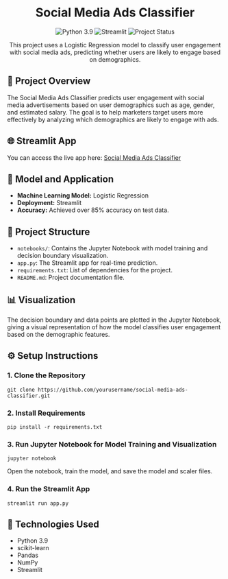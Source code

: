 <h1 align="center">Social Media Ads Classifier</h1>

<p align="center">
    <img src="https://img.shields.io/badge/Python-3.9-blue.svg" alt="Python 3.9">
    <img src="https://img.shields.io/badge/Framework-Streamlit-red.svg" alt="Streamlit">
    <img src="https://img.shields.io/badge/Status-Completed-brightgreen.svg" alt="Project Status">
</p>

<p align="center">
    This project uses a Logistic Regression model to classify user engagement with social media ads, predicting whether users are likely to engage based on demographics.
</p>

<h2>📜 Project Overview</h2>

<p>
    The Social Media Ads Classifier predicts user engagement with social media advertisements based on user demographics such as age, gender, and estimated salary. The goal is to help marketers target users more effectively by analyzing which demographics are likely to engage with ads.
</p>

<h2>🌐 Streamlit App</h2>

<p>
    You can access the live app here: 
    <a href="https://social-media-ads-classifier-baa9wgnrzwxct5anzgbx9n.streamlit.app/" target="_blank">Social Media Ads Classifier</a>
</p>

<h2>🚀 Model and Application</h2>

<ul>
    <li><strong>Machine Learning Model:</strong> Logistic Regression</li>
    <li><strong>Deployment:</strong> Streamlit</li>
    <li><strong>Accuracy:</strong> Achieved over 85% accuracy on test data.</li>
</ul>

<h2>📂 Project Structure</h2>

<ul>
    <li><code>notebooks/</code>: Contains the Jupyter Notebook with model training and decision boundary visualization.</li>
    <li><code>app.py</code>: The Streamlit app for real-time prediction.</li>
    <li><code>requirements.txt</code>: List of dependencies for the project.</li>
    <li><code>README.md</code>: Project documentation file.</li>
</ul>

<h2>📊 Visualization</h2>

<p>
    The decision boundary and data points are plotted in the Jupyter Notebook, giving a visual representation of how the model classifies user engagement based on the demographic features.
</p>

<h2>⚙️ Setup Instructions</h2>

<h3>1. Clone the Repository</h3>

<pre><code>git clone https://github.com/yourusername/social-media-ads-classifier.git</code></pre>

<h3>2. Install Requirements</h3>

<pre><code>pip install -r requirements.txt</code></pre>

<h3>3. Run Jupyter Notebook for Model Training and Visualization</h3>

<pre><code>jupyter notebook</code></pre>

<p>Open the notebook, train the model, and save the model and scaler files.</p>

<h3>4. Run the Streamlit App</h3>

<pre><code>streamlit run app.py</code></pre>


<h2>🔧 Technologies Used</h2>

<ul>
    <li>Python 3.9</li>
    <li>scikit-learn</li>
    <li>Pandas</li>
    <li>NumPy</li>
    <li>Streamlit</li>
</ul>

